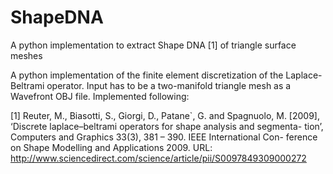# ShapeDNA
A python implementation to extract Shape DNA [1] of triangle surface meshes



A python implementation of the finite element discretization of the Laplace-Beltrami operator.
Input has to be a two-manifold triangle mesh as a Wavefront OBJ file.
Implemented following:

[1] Reuter, M., Biasotti, S., Giorgi, D., Patane`, G. and Spagnuolo, M. [2009], ‘Discrete laplace–beltrami operators for shape analysis and segmenta- tion’, Computers and Graphics 33(3), 381 – 390. IEEE International Con-
ference on Shape Modelling and Applications 2009.
URL: http://www.sciencedirect.com/science/article/pii/S0097849309000272
